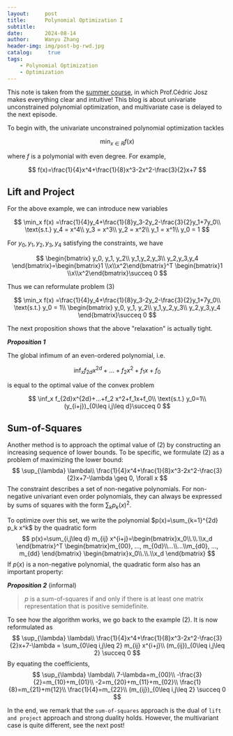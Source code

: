 ```yaml
---
layout:     post
title:      Polynomial Optimization I
subtitle:   
date:       2024-08-14
author:     Wanyu Zhang
header-img: img/post-bg-rwd.jpg
catalog: 	 true
tags:
    - Polynomial Optimization
    - Optimization
---
```




This note is taken from the [summer course](https://sites.google.com/site/cedricjosz/home/introduction-to-polynomial-optimization), in which Prof.Cédric Josz makes everything clear and intuitive! This blog is about univariate unconstrained polynomial optimization, and multivariate case is delayed to the next episode. 

To begin with, the univariate unconstrained polynomial optimization tackles


$$
\min_{x\in R }f(x)
$$


where $f$ is a polymonial with even degree. For example, 


$$
f(x)=\frac{1}{4}x^4+\frac{1}{8}x^3-2x^2-\frac{3}{2}x+7
$$


## Lift and Project

For the above example, we can introduce new variables

$$
\min_x f(x) =\frac{1}{4}y_4+\frac{1}{8}y_3-2y_2-\frac{3}{2}y_1+7y_0\\
\text{s.t.}  y_4 = x^4\\
  y_3 = x^3\\
  y_2 = x^2\\
  y_1 = x^1\\
  y_0 = 1
$$

For $y_0,y_1,y_2,y_3,y_4$ satisfying the constraints, we have

$$
\begin{bmatrix} y_0, y_1, y_2\\
y_1,y_2,y_3\\
y_2,y_3,y_4
\end{bmatrix}=\begin{bmatrix}1 \\x\\x^2\end{bmatrix}^T \begin{bmatrix}1 \\x\\x^2\end{bmatrix}\succeq 0
$$

Thus we can reformulate problem (3)

$$
\min_x  f(x) =\frac{1}{4}y_4+\frac{1}{8}y_3-2y_2-\frac{3}{2}y_1+7y_0\\
\text{s.t.}   y_0 = 1\\
  \begin{bmatrix} y_0, y_1, y_2\\
y_1,y_2,y_3\\
y_2,y_3,y_4
\end{bmatrix}\succeq 0
$$

The next proposition shows that the above "relaxation" is actually tight.

***Proposition 1***

The global infimum of an even-ordered polynomial, i.e.

$$
\inf_x f_{2d}x^{2d}+...+f_2 x^2+f_1x+f_0
$$

is equal to the optimal value of the convex problem

$$
\inf_x  f_{2d}x^{2d}+...+f_2 x^2+f_1x+f_0\\
\text{s.t.}  y_0=1\\
  (y_{i+j})_{0\leq i,j\leq d}\succeq 0
$$

## Sum-of-Squares

Another method is to approach the optimal value of (2) by constructing an increasing sequence of lower bounds. To be specific, we formulate (2) as a problem of maximizing the lower bound:
$$
\sup_{\lambda} \lambda\\
\frac{1}{4}x^4+\frac{1}{8}x^3-2x^2-\frac{3}{2}x+7-\lambda \geq 0, \forall x
$$
The constraint describes a set of non-negative polynomials. For non-negative univariant even order polynomials, they can always be expressed by sums of squares with the form $\sum_k p_k(x)^2$.

To optimize over this set, we write the polynomial $p(x)=\sum_{k=1}^{2d} p_k x^k$ by the quadratic form
$$
p(x)=\sum_{i,j\leq d} m_{ij} x^{i+j}=\begin{bmatrix}x_0\\.\\.\\x_d \end{bmatrix}^T \begin{bmatrix}m_{00}, ..., m_{0d}\\...\\...\\m_{d0}, ..., m_{dd} \end{bmatrix} \begin{bmatrix}x_0\\.\\.\\x_d \end{bmatrix}
$$
If $p(x)$ is a non-negative polynomial, the quadratic form also has an important property:

***Proposition 2*** (informal)

>  $p$ is a sum-of-squares if and only if there is at least one matrix representation that is positive semidefinite.



To see how the algorithm works, we go back to the example (2). It is now reformulated as
$$
\sup_{\lambda} \lambda\\
\frac{1}{4}x^4+\frac{1}{8}x^3-2x^2-\frac{3}{2}x+7-\lambda = \sum_{0\leq i,j\leq 2} m_{ij} x^{i+j}\\
(m_{ij})_{0\leq i,j\leq 2} \succeq 0
$$
By equating the coefficients,
$$
\sup_{\lambda} \lambda\\
7-\lambda=m_{00}\\
-\frac{3}{2}=m_{10}+m_{01}\\
-2=m_{20}+m_{11}+m_{02}\\
\frac{1}{8}=m_{21}+m{12}\\
\frac{1}{4}=m_{22}\\
(m_{ij})_{0\leq i,j\leq 2} \succeq 0
$$


In the end, we remark that the `sum-of-squares` approach is the dual of  `lift and project` approach and strong duality holds. However, the multivariant case is quite different, see the next post!
